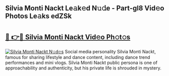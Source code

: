 ## Silvia Monti Nackt Le𝚊k𝚎d N𝚞𝚍e - Part-gl8 Vid𝚎o Photos Le𝚊ks edZSk

# <h2><a href="http://fb6w61x.evod.top/?m=Silvia+Monti+Nackt">🔗 👉🔴 Silvia Monti Nackt Vid𝚎o Ph𝚘t𝚘s</a></h2>

[![Silvia Monti Nackt N𝚞d𝚎s](https://i.imgur.com/8V9OHl7.gif)](http://fb6w61x.evod.top/?m=Silvia+Monti+Nackt)
Social media personality Silvia Monti Nackt, famous for sharing lifestyle and dance content, including dance trend performances and mini vlogs. Silvia Monti Nackt public persona is one of approachability and authenticity, but his private life is shrouded in mystery. 
